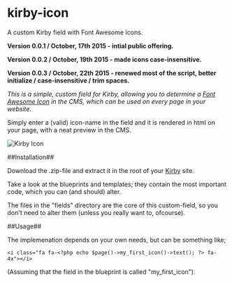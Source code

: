 # kirby-icon
A custom Kirby field with Font Awesome Icons.

**Version 0.0.1 / October, 17th 2015 - intial public offering.**

**Version 0.0.2 / October, 19th 2015 - made icons case-insensitive.**

**Version 0.0.3 / October, 22th 2015 - renewed most of the script, better initialize / case-insensitive / trim spaces.**

*This is a simple, custom field for Kirby, allowing you to determine a [Font Awesome Icon](http://fortawesome.github.io/Font-Awesome/) in the CMS, which can be used on every page in your website.*

Simply enter a (valid) icon-name in the field and it is rendered in html on your page, with a neat preview in the CMS.

![Kirby Icon](https://standard-discourseorg.netdna-ssl.com/uploads/getkirby/original/2X/9/97bb1a81126d4498d392090340beaf50406800e9.gif "Kirby Icon, alive and kickin'")

##Installation##

Download the .zip-file and extract it in the root of your [Kirby](http://getkirby.com/) site.

Take a look at the blueprints and templates; they contain the most important code, which you can (and should) alter.

The files in the "fields" directory are the core of this custom-field, so you don't need to alter them (unless you really want to, ofcourse).

##Usage##

The implemenation depends on your own needs, but can be something like;

```<i class="fa fa-<?php echo $page()->my_first_icon()->text(); ?> fa-4x"></i>```

(Assuming that the field in the blueprint is called "my_first_icon").